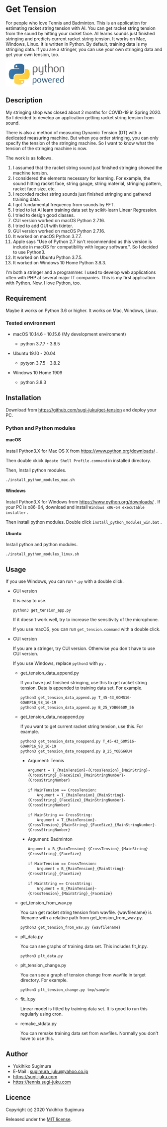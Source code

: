 # Get Tension

For people who love Tennis and Badminton.
This is an application for estimating racket string tension with AI.
You can get racket string tension from the sound by hitting your racket face.
AI learns sounds just finished stringing and predicts current racket string tension.
It works on Mac, Windows, Linux.
It is written in Python.
By default, training data is my stringing data. If you are a stringer, you can use your own stringing data and get your own tension, too.

![python powered](https://raw.githubusercontent.com/sugi-juku/get-tension/master/python-powered-w-200x80.png)

## Description

My stringing shop was closed about 2 months for COVID-19 in Spring 2020.
So I decided to develop an application getting racket string tension from sound.

There is also a method of measuring Dynamic Tension (DT) with a dedicated measuring machine.
But when you order stringing, you can only specify the tension of the stringing machine.
So I want to know what the tension of the stringing machine is now.

The work is as follows.

1. I assumed that the racket string sound just finished stringing showed the machine tension.
1. I considered the elements necessary for learning. For example, the sound hitting racket face, string gauge, string material, stringing pattern, racket face size, etc.
1. I recorded racket string sounds just finished stringing and gathered training data.
1. I got fundamental frequency from sounds by FFT.
1. I tried to let AI learn training data set by scikit-learn Linear Regression.
1. I tried to design good classes.
1. CUI version worked on macOS Python 2.7.16.
1. I tried to add GUI with tkinter.
1. GUI version worked on macOS Python 2.7.16.
1. It worked on macOS Python 3.7.7.
1. Apple says "Use of Python 2.7 isn\'t recommended as this version is include in macOS for compatibility with legacy software.". So I decided to use Python3.
1. It worked on Ubuntu Python 3.7.5.
1. It worked on Windows 10 Home Python 3.8.3.

I\'m both a stringer and a programmer.
I used to develop web applications often with PHP at several major IT companies.
This is my first application with Python.
Now, I love Python, too.

## Requirement

Maybe it works on Python 3.6 or higher.
It works on Mac, Windows, Linux.
### Tested environment

* macOS 10.14.6 - 10.15.6 (My development environment)

    * python 3.7.7 - 3.8.5

* Ubuntu 19.10 - 20.04

    * pytyon 3.7.5 - 3.8.2

* Windows 10 Home 1909

    * python 3.8.3

## Installation

Download from https://github.com/sugi-juku/get-tension and deploy your PC.

### Python and Python modules

#### macOS

Install Python3.X for Mac OS X from https://www.python.org/downloads/ .

Then double ckick ```Update Shell Profile.command``` in installed directory.

Then, Install python modules.

```
./install_python_modules_mac.sh
```

#### Windows

Install Python3.X for Windows from https://www.python.org/downloads/ .
If your PC is x86-64, download and install  ```Windows x86-64 executable installer``` .

Then install python modules. Double click ```install_python_modules_win.bat``` .

#### Ubuntu

Install python and python modules.

```
./install_python_modules_linux.sh
```

## Usage

If you use Windows, you can run ```*.py``` with a double click.

- GUI version

    It is easy to use.

    ```
    python3 get_tension_app.py
    ```

    If it doesn't work well, try to increase the sensitivity of the microphone.

    If you use macOS, you can run ```get_tension.command``` with a double click.

- CUI version

    If you are a stringer, try CUI version.
    Otherwise you don\'t have to use CUI version.

    If you use Windows, replace ```python3``` with ```py``` .

    - get_tension_data_append.py

        If you have just finished stringing, use this to get racket string tension.
        Data is appended to training data set.
        For example.

        ```
        python3 get_tension_data_append.py T_45-43_GOMS16-GOAKP16_98_16-19
        python3 get_tension_data_append.py B_25_YOBG66UM_56
        ```
    - get_tension_data_noappend.py

        If you want to get current racket string tension, use this.
        For example.

        ```
        python3 get_tension_data_noappend.py T_45-43_GOMS16-GOAKP16_98_16-19
        python3 get_tension_data_noappend.py B_25_YOBG66UM
        ```

        - Argument: Tennis

            ```
            Argument = T_{MainTension}-{CrossTension}_{MainString}-{CrossString}_{FaceSize}_{MainStringNumber}-{CrossStringNumber}

            if MainTension == CrossTension:
                Argument = T_{MainTension}_{MainString}-{CrossString}_{FaceSize}_{MainStringNumber}-{CrossStringNumber}

            if MainString == CrossString:
                Argument = T_{MainTension}-{CrossTension}_{MainString}_{FaceSize}_{MainStringNumber}-{CrossStringNumber}
            ```

        - Argument: Badminton

            ```
            Argument = B_{MainTension}-{CrossTension}_{MainString}-{CrossString}_{FaceSize}

            if MainTension == CrossTension:
                Argument = B_{MainTension}_{MainString}-{CrossString}_{FaceSize}
            
            if MainString == CrossString:
                Argument = B_{MainTension}-{CrossTension}_{MainString}_{FaceSize}
            ```

    - get_tension_from_wav.py

        You can get racket string tension from wavfile.
        {wavfilename} is filename with a relative path from get_tension_from_wav.py.

        ```
        python3 get_tension_from_wav.py {wavfilename}
        ```

    - plt_data.py

        You can see graphs of training data set.
        This includes fit_lr.py.

        ```
        python3 plt_data.py
        ```

    - plt_tension_change.py

        You can see a graph of tension change from wavfile in target directory.
        For example.

        ```
        python3 plt_tension_change.py tmp/sample
        ```

    - fit_lr.py

        Linear model is fitted by training data set.
        It is good to run this regularly using cron.

    - remake_stdata.py

        You can remake training data set from wavfiles.
        Normally you don\'t have to use this.


## Author

* Yukihiko Sugimura
* E-Mail : sugimura_juku@yahoo.co.jp
* https://sugi-juku.com
* https://tennis.sugi-juku.com

## Licence

Copyright (c) 2020 Yukihiko Sugimura

Released under the [MIT license](https://opensource.org/licenses/mit-license.php).
